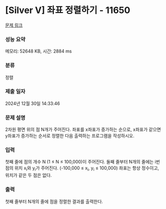 # [Silver V] 좌표 정렬하기 - 11650 

[문제 링크](https://www.acmicpc.net/problem/11650) 

### 성능 요약

메모리: 52648 KB, 시간: 2884 ms

### 분류

정렬

### 제출 일자

2024년 12월 30일 14:33:46

### 문제 설명

<p style="user-select: auto !important;">2차원 평면 위의 점 N개가 주어진다. 좌표를 x좌표가 증가하는 순으로, x좌표가 같으면 y좌표가 증가하는 순서로 정렬한 다음 출력하는 프로그램을 작성하시오.</p>

### 입력 

 <p style="user-select: auto !important;">첫째 줄에 점의 개수 N (1 ≤ N ≤ 100,000)이 주어진다. 둘째 줄부터 N개의 줄에는 i번점의 위치 x<sub style="user-select: auto !important;">i</sub>와 y<sub style="user-select: auto !important;">i</sub>가 주어진다. (-100,000 ≤ x<sub style="user-select: auto !important;">i</sub>, y<sub style="user-select: auto !important;">i</sub> ≤ 100,000) 좌표는 항상 정수이고, 위치가 같은 두 점은 없다.</p>

### 출력 

 <p style="user-select: auto !important;">첫째 줄부터 N개의 줄에 점을 정렬한 결과를 출력한다.</p>

